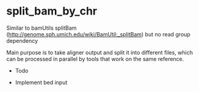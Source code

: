 split_bam_by_chr
================

Similar to bamUtils splitBam
(http://genome.sph.umich.edu/wiki/BamUtil:_splitBam) but no read group
dependency

Main purpose is to take aligner output and split it into different
files, which can be processed in parallel by tools that work on the
same reference.

* Todo
- Implement bed input

